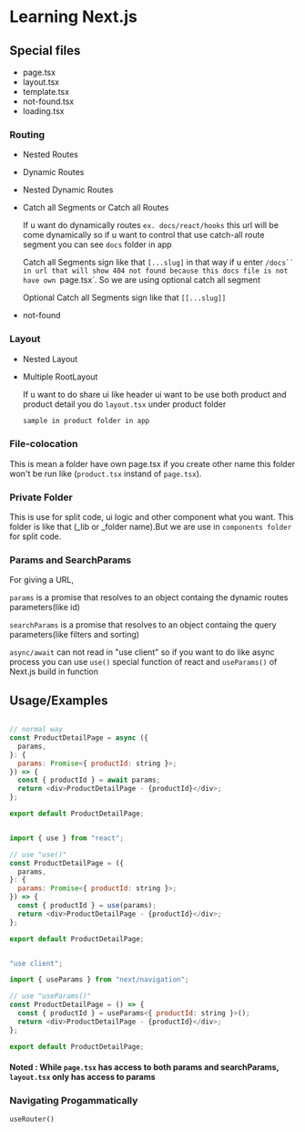 # Learning Next.js

## Special files

- page.tsx
- layout.tsx
- template.tsx
- not-found.tsx
- loading.tsx

### Routing

- Nested Routes
- Dynamic Routes
- Nested Dynamic Routes
- Catch all Segments or Catch all Routes

  If u want do dynamically routes `ex. docs/react/hooks` this url will be come dynamically so if u want to control that use catch-all route segment you can see `docs` folder in app

  Catch all Segments sign like that `[...slug]` in that way if u enter `/docs`` in url that will show 404 not found because this docs file is not have own `page.tsx`. So we are using optional catch all segment

  Optional Catch all Segments sign like that `[[...slug]]`

- not-found

### Layout

- Nested Layout
- Multiple RootLayout

  If u want to do share ui like header ui want to be use both product and product detail you do `layout.tsx` under product folder

  ```bash
  sample in product folder in app
  ```

### File-colocation

This is mean a folder have own page.tsx if you create other name this folder won't be run like (`product.tsx` instand of `page.tsx`).

### Private Folder

This is use for split code, ui logic and other component what you want. This folder is like that (\_lib or \_folder name).But we are use in `components folder` for split code.

### Params and SearchParams

For giving a URL,

`params` is a promise that resolves to an object containg the dynamic routes parameters(like id)

`searchParams` is a promise that resolves to an object containg the query parameters(like filters and sorting)

`async/await` can not read in "use client" so if you want to do like async process you can use `use()` special function of react and `useParams()` of Next.js build in function

## Usage/Examples

```javascript

// normal way
const ProductDetailPage = async ({
  params,
}: {
  params: Promise<{ productId: string }>;
}) => {
  const { productId } = await params;
  return <div>ProductDetailPage - {productId}</div>;
};

export default ProductDetailPage;
```

```javascript

import { use } from "react";

// use "use()"
const ProductDetailPage = ({
  params,
}: {
  params: Promise<{ productId: string }>;
}) => {
  const { productId } = use(params);
  return <div>ProductDetailPage - {productId}</div>;
};

export default ProductDetailPage;
```

```javascript

"use client";

import { useParams } from "next/navigation";

// use "useParams()"
const ProductDetailPage = () => {
  const { productId } = useParams<{ productId: string }>();
  return <div>ProductDetailPage - {productId}</div>;
};

export default ProductDetailPage;
```

#### Noted : While `page.tsx` has access to both params and searchParams, `layout.tsx` only has access to params

### Navigating Progammatically

`useRouter()`
